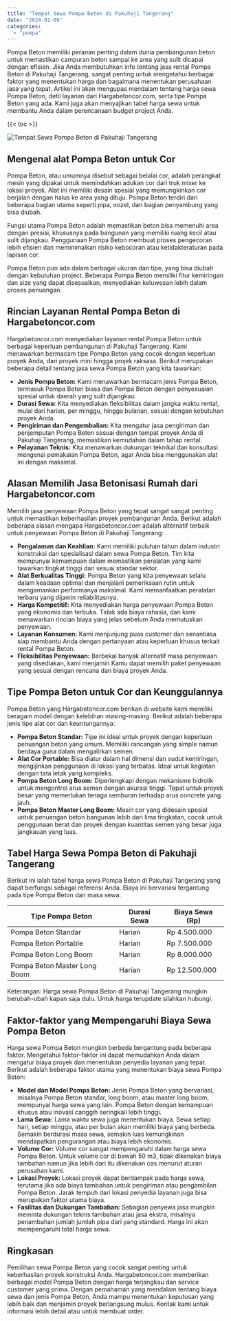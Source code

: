 ```yaml
---
title: "Tempat Sewa Pompa Beton di Pakuhaji Tangerang"
date: "2024-01-09"
categories: 
  - "pompa"
---
```




Pompa Beton memiliki peranan penting dalam dunia pembangunan beton untuk memastikan campuran beton sampai ke area yang sulit dicapai dengan efisien. Jika Anda membutuhkan info tentang jasa rental Pompa Beton di Pakuhaji Tangerang, sangat penting untuk mengetahui berbagai faktor yang menentukan harga dan bagaimana menentukan perusahaan jasa yang tepat. Artikel ini akan mengupas mendalam tentang harga sewa Pompa Beton, detil layanan dari Hargabetoncor.com, serta tipe Pompa Beton yang ada. Kami juga akan menyajikan tabel harga sewa untuk membantu Anda dalam perencanaan budget project Anda.

{{< toc >}}

![Tempat Sewa Pompa Beton di Pakuhaji Tangerang](https://hargareadymixid.github.io/pompa/concrete-pump%20(9).png)

## Mengenal alat Pompa Beton untuk Cor

Pompa Beton, atau umumnya disebut sebagai belalai cor, adalah perangkat mesin yang dipakai untuk memindahkan adukan cor dari truk mixer ke lokasi proyek. Alat ini memiliki desain spesial yang memungkinkan cor berjalan dengan halus ke area yang dituju. Pompa Beton terdiri dari beberapa bagian utama seperti pipa, nozel, dan bagian penyambung yang bisa diubah.

Fungsi utama Pompa Beton adalah memastikan beton bisa memenuhi area dengan presisi, khususnya pada bangunan yang memiliki ruang kecil atau sulit dijangkau. Penggunaan Pompa Beton membuat proses pengecoran lebih efisien dan meminimalkan risiko kebocoran atau ketidakteraturan pada lapisan cor.

Pompa Beton pun ada dalam berbagai ukuran dan tipe, yang bisa diubah dengan kebutuhan project. Beberapa Pompa Beton memiliki fitur kemiringan dan size yang dapat disesuaikan, menyediakan keluwesan lebih dalam proses penuangan.

## Rincian Layanan Rental Pompa Beton di Hargabetoncor.com

Hargabetoncor.com menyediakan layanan rental Pompa Beton untuk berbagai keperluan pembangunan di Pakuhaji Tangerang. Kami menawarkan bermacam tipe Pompa Beton yang cocok dengan keperluan proyek Anda, dari proyek mini hingga projek raksasa. Berikut merupakan beberapa detail tentang jasa sewa Pompa Beton yang kita tawarkan:

- **Jenis Pompa Beton:** Kami menawarkan bermacam jenis Pompa Beton, termasuk Pompa Beton biasa dan Pompa Beton dengan penyesuaian spesial untuk daerah yang sulit dijangkau.
- **Durasi Sewa:** Kita menyediakan fleksibilitas dalam jangka waktu rental, mulai dari harian, per minggu, hingga bulanan, sesuai dengan kebutuhan proyek Anda.
- **Pengiriman dan Pengembalian:** Kita mengatur jasa pengiriman dan penjemputan Pompa Beton sesuai dengan tempat proyek Anda di Pakuhaji Tangerang, memastikan kemudahan dalam tahap rental.
- **Pelayanan Teknis:** Kita menawarkan dukungan teknikal dan konsultasi mengenai pemakaian Pompa Beton, agar Anda bisa menggunakan alat ini dengan maksimal.

## Alasan Memilih Jasa Betonisasi Rumah dari Hargabetoncor.com

Memilih jasa penyewaan Pompa Beton yang tepat sangat sangat penting untuk memastikan keberhasilan proyek pembangunan Anda. Berikut adalah beberapa alasan mengapa Hargabetoncor.com adalah alternatif terbaik untuk penyewaan Pompa Beton di Pakuhaji Tangerang:

- **Pengalaman dan Keahlian:** Kami memiliki puluhan tahun dalam industri konstruksi dan spesialisasi dalam sewa Pompa Beton. Tim kita mempunyai kemampuan dalam memastikan peralatan yang kami tawarkan tingkat tinggi dan sesuai standar sektor.
- **Alat Berkualitas Tinggi:** Pompa Beton yang kita penyewaan selalu dalam keadaan optimal dan menjalani pemeriksaan rutin untuk mengamankan performanya maksimal. Kami memanfaatkan peralatan terbaru yang dijamin reliabilitasnya.
- **Harga Kompetitif:** Kita menyediakan harga penyewaan Pompa Beton yang ekonomis dan terbuka. Tidak ada biaya rahasia, dan kami menawarkan rincian biaya yang jelas sebelum Anda memutuskan penyewaan.
- **Layanan Konsumen:** Kami menjunjung puas customer dan senantiasa siap membantu Anda dengan pertanyaan atau keperluan khusus terkait rental Pompa Beton.
- **Fleksibilitas Penyewaan:** Berbekal banyak alternatif masa penyewaan yang disediakan, kami menjamin Kamu dapat memilih paket penyewaan yang sesuai dengan rencana dan biaya proyek Anda.

## Tipe Pompa Beton untuk Cor dan Keunggulannya

Pompa Beton yang Hargabetoncor.com berikan di website kami memiliki beragam model dengan kelebihan masing-masing. Berikut adalah beberapa jenis tipe alat cor dan keuntungannya:

- **Pompa Beton Standar:** Tipe ini ideal untuk proyek dengan keperluan penuangan beton yang umum. Memiliki rancangan yang simple namun berdaya guna dalam mengalirkan semen.
- **Alat Cor Portable:** Bisa diatur dalam hal dimensi dan sudut kemiringan, mengijinkan penggunaan di lokasi yang terbatas. Ideal untuk kegiatan dengan tata letak yang kompleks.
- **Pompa Beton Long Boom:** Diperlengkapi dengan mekanisme hidrolik untuk mengontrol arus semen dengan akurasi tinggi. Tepat untuk proyek besar yang memerlukan tenaga semburan terhadap arus concrete yang jauh.
- **Pompa Beton Master Long Boom:** Mesin cor yang didesain spesial untuk penuangan beton bangunan lebih dari lima tingkatan, cocok untuk penggunaan berat dan proyek dengan kuantitas semen yang besar juga jangkauan yang luas.

## Tabel Harga Sewa Pompa Beton di Pakuhaji Tangerang

Berikut ini ialah tabel harga sewa Pompa Beton di Pakuhaji Tangerang yang dapat berfungsi sebagai referensi Anda. Biaya ini bervariasi tergantung pada tipe Pompa Beton dan masa sewa:

| Tipe Pompa Beton | Durasi Sewa | Biaya Sewa (Rp) |
| --- | --- | --- |
| Pompa Beton Standar | Harian | Rp 4.500.000 |
| Pompa Beton Portable | Harian | Rp 7.500.000 |
| Pompa Beton Long Boom | Harian | Rp 8.000.000 |
| Pompa Beton Master Long Boom | Harian | Rp 12.500.000 |

Keterangan: Harga sewa Pompa Beton di Pakuhaji Tangerang mungkin berubah-ubah kapan saja dulu. Untuk harga terupdate silahkan hubungi.

## Faktor-faktor yang Mempengaruhi Biaya Sewa Pompa Beton

Harga sewa Pompa Beton mungkin berbeda bergantung pada beberapa faktor. Mengetahui faktor-faktor ini dapat memudahkan Anda dalam mengatur biaya proyek dan menentukan penyedia layanan yang tepat. Berikut adalah beberapa faktor utama yang menentukan biaya sewa Pompa Beton:

- **Model dan Model Pompa Beton:** Jenis Pompa Beton yang bervariasi, misalnya Pompa Beton standar, long boom, atau master long boom, mempunyai harga sewa yang lain. Pompa Beton dengan kemampuan khusus atau inovasi canggih seringkali lebih tinggi.
- **Lama Sewa:** Lama waktu sewa juga menentukan biaya. Sewa setiap hari, setiap minggu, atau per bulan akan memiliki biaya yang berbeda. Semakin berdurasi masa sewa, semakin luas kemungkinan mendapatkan pengurangan atau biaya lebih ekonomis.
- **Volume Cor:** Volume cor sangat mempengaruhi dalam harga sewa Pompa Beton. Untuk volume cor di bawah 50 m3, tidak dikenakan biaya tambahan namun jika lebih dari itu dikenakan cas menurut aturan perusahan kami.
- **Lokasi Proyek:** Lokasi proyek dapat berdampak pada harga sewa, terutama jika ada biaya tambahan untuk pengiriman atau pengambilan Pompa Beton. Jarak tempuh dari lokasi penyedia layanan juga bisa merupakan faktor utama biaya.
- **Fasilitas dan Dukungan Tambahan:** Sebagian penyewa jasa mungkin meminta dukungan teknis tambahan atau jasa ekstra, misalnya penambahan jumlah jumlah pipa dari yang standard. Harga ini akan mempengaruhi total harga sewa.

## Ringkasan

Pemilihan sewa Pompa Beton yang cocok sangat penting untuk keberhasilan proyek konstruksi Anda. Hargabetoncor.com memberikan berbagai model Pompa Beton dengan harga terjangkau dan service customer yang prima. Dengan pemahaman yang mendalam tentang biaya sewa dan jenis Pompa Beton, Anda mampu menentukan keputusan yang lebih baik dan menjamin proyek berlangsung mulus. Kontak kami untuk informasi lebih detail atau untuk membuat order.
